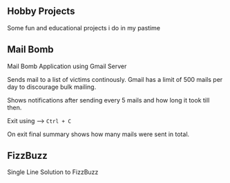 Hobby Projects
--------------

Some fun and educational projects i do in my pastime


Mail Bomb
--------- 

Mail Bomb Application using Gmail Server

Sends mail to a list of victims continously.  Gmail has a limit of 500
mails per day to discourage bulk mailing.

Shows notifications after sending every 5 mails and how long it took
till then.

Exit using --> `Ctrl + C`

On exit final summary shows how many mails were sent in total.


FizzBuzz
--------

Single Line Solution to FizzBuzz